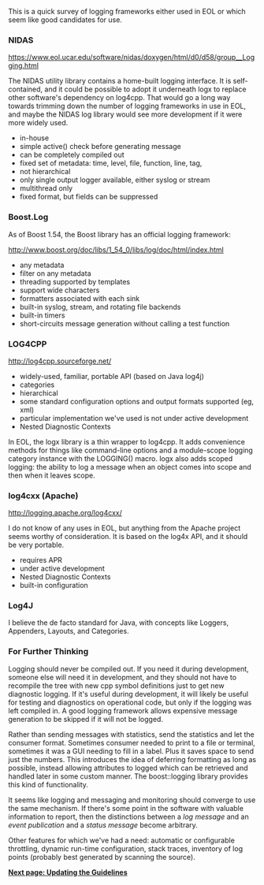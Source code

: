 This is a quick survey of logging frameworks either used in EOL or which seem
like good candidates for use.

### NIDAS

<https://www.eol.ucar.edu/software/nidas/doxygen/html/d0/d58/group__Logging.html>

The NIDAS utility library contains a home-built logging interface. It is self-
contained, and it could be possible to adopt it underneath logx to replace
other software's dependency on log4cpp. That would go a long way towards
trimming down the number of logging frameworks in use in EOL, and maybe the
NIDAS log library would see more development if it were more widely used.

  - in-house
  - simple active() check before generating message
  - can be completely compiled out
  - fixed set of metadata: time, level, file, function, line, tag,
  - not hierarchical
  - only single output logger available, either syslog or stream
  - multithread only
  - fixed format, but fields can be suppressed

### Boost.Log

As of Boost 1.54, the Boost library has an official logging framework:

<http://www.boost.org/doc/libs/1_54_0/libs/log/doc/html/index.html>

  - any metadata
  - filter on any metadata
  - threading supported by templates
  - support wide characters
  - formatters associated with each sink
  - built-in syslog, stream, and rotating file backends
  - built-in timers
  - short-circuits message generation without calling a test function

### LOG4CPP

<http://log4cpp.sourceforge.net/>

  - widely-used, familiar, portable API (based on Java log4j)
  - categories
  - hierarchical
  - some standard configuration options and output formats supported (eg, xml)
  - particular implementation we've used is not under active development
  - Nested Diagnostic Contexts

In EOL, the logx library is a thin wrapper to log4cpp. It adds convenience
methods for things like command-line options and a module-scope logging
category instance with the LOGGING() macro. logx also adds scoped logging: the
ability to log a message when an object comes into scope and then when it
leaves scope.

### log4cxx (Apache)

<http://logging.apache.org/log4cxx/>

I do not know of any uses in EOL, but anything from the Apache project seems
worthy of consideration. It is based on the log4x API, and it should be very
portable.

  - requires APR
  - under active development
  - Nested Diagnostic Contexts
  - built-in configuration

### Log4J

I believe the de facto standard for Java, with concepts like Loggers,
Appenders, Layouts, and Categories.

### For Further Thinking

Logging should never be compiled out. If you need it during development,
someone else will need it in development, and they should not have to
recompile the tree with new cpp symbol definitions just to get new diagnostic
logging. If it's useful during development, it will likely be useful for
testing and diagnostics on operational code, but only if the logging was left
compiled in. A good logging framework allows expensive message generation to
be skipped if it will not be logged.

Rather than sending messages with statistics, send the statistics and let the
consumer format. Sometimes consumer needed to print to a file or terminal,
sometimes it was a GUI needing to fill in a label. Plus it saves space to send
just the numbers. This introduces the idea of deferring formatting as long as
possible, instead allowing attributes to logged which can be retrieved and
handled later in some custom manner. The boost::logging library provides this
kind of functionality.

It seems like logging and messaging and monitoring should converge to use the
same mechanism. If there's some point in the software with valuable
information to report, then the distinctions between a _log message_ and an
_event publication_ and a _status message_ become arbitrary.

Other features for which we've had a need: automatic or configurable
throttling, dynamic run-time configuration, stack traces, inventory of log
points (probably best generated by scanning the source).

[**Next page: Updating the
Guidelines**](https://sundog.ucar.edu/Interact/Pages/Content/Document.aspx?id=3261&SearchId=0)

